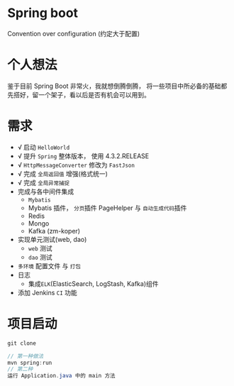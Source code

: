 # Spring boot #
Convention over configuration (约定大于配置)

# 个人想法 #
鉴于目前 Spring Boot 非常火，我就想倒腾倒腾，
将一些项目中所必备的基础都先搭好，留一个架子，看以后是否有机会可以用到。

# 需求 #

* √ 启动 `HelloWorld`
* √ 提升 `Spring` 整体版本， 使用 4.3.2.RELEASE
* √ `HttpMessageConverter` 修改为 `FastJson`
* √ 完成 `全局返回值` 增强(格式统一)
* √ 完成 `全局异常捕捉`
* 完成与各中间件集成
    * `Mybatis`
    * Mybatis 插件， `分页`插件 PageHelper 与 `自动生成代码`插件
    * Redis
    * Mongo
    * Kafka (zm-koper)
* 实现单元测试(web, dao)
    * `web` 测试
    * `dao` 测试
* `多环境` 配置文件 与 `打包`
* 日志
    * 集成`ELK`(ElasticSearch, LogStash, Kafka)组件
* 添加 Jenkins `CI` 功能

# 项目启动 #

``` java
git clone

// 第一种做法
mvn spring:run
// 第二种
运行 Application.java 中的 main 方法
```
